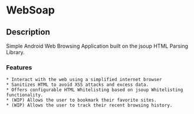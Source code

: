# WebSoap

## Description

Simple Android Web Browsing Application built on the jsoup HTML Parsing Library.

### Features

    * Interact with the web using a simplified internet browser
    * Sanitizes HTML to avoid XSS attacks and excess data.
    * Offers configurable HTML Whitelisting based on jsoup Whitelisting functionality.
    * (WIP) Allows the user to bookmark their favorite sites.
    * (WIP) Allows the user to track their recent browsing history.
